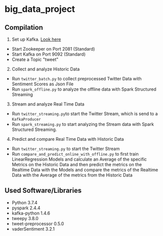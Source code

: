 # big_data_project
## Compilation
1. Set up Kafka.  [Look here](https://kafka.apache.org/quickstart)
- Start Zookeeper on Port 2081 (Standard) 
- Start Kafka on Port 9092 (Standard) 
- Create a Topic "tweet"
2. Collect and analyze Historic Data
- Run `twitter_batch.py` to collect preprocessed Twitter Data with Sentiment Scores as Json File
- Run `spark_offline.py` to analyze the offline data with Spark Structured Streaming
3. Stream and analyze Real Time Data
- Run `twitter_streaming.py`to start the Twitter Stream, which is send to a `KafkaProducer`
- Run `spark_streaming.py` to start analyzing the Stream data with Spark Structured Streaming. 
4. Predict and compare Real Time Data with Historic Data
- Run `twitter_streaming.py` to start the Twitter Stream
- Run `compare_and_predict_online_with_offline.py` to first train LinearRegression Models and calculate an Average of the specific Metrics on the Historic Data and then predict the metrics on the Realtime Data with the Models and compare the metrics of the Realtime Data with the Average of the metrics from the Historic Data

## Used Software/Libraries
- Python 3.7.4
- pyspark 2.4.4
- kafka-python 1.4.6
- tweepy 3.8.0
- tweet-preprocessor 0.5.0
- vaderSentiment 3.2.1
